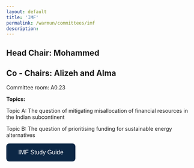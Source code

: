 ```yaml
---
layout: default
title: 'IMF'
permalink: /warmun/committees/imf
description:
---
```

## Head Chair: Mohammed

## Co - Chairs: Alizeh and Alma

Committee room: A0.23

<b>Topics:</b>

  Topic A: The question of mitigating misallocation of financial resources in the Indian subcontinent

  Topic B: The question of prioritising funding for sustainable energy alternatives

<a href="https://warwickun.org/warmun2021archive/WARMUN_2022_Study_Guide_IMF.pdf"><button style="background-color:#0C2745;border: none; border-radius: 8px; color: white; padding: 15px 32px; text-align: center; text-decoration: none; display: inline-block; font-size: 16px; cursor: pointer;">IMF Study Guide</button></a>
